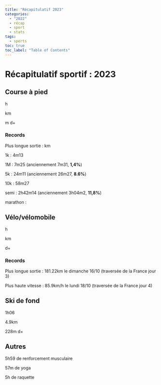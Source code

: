 ```yaml
---
title: "Récapitulatif 2023"
categories:
  - "2022"
  - récap
  - sport
  - stats
tags:
  - sports
toc: true
toc_label: "Table of Contents"
---
```


# Récapitulatif sportif : 2023

## Course à pied

h

km

m d+

### Records

Plus longue sortie : km

1k : 4m13

1M : 7m25 (anciennement 7m31, __1,4%__)

5k : 24m11 (anciennement 26m27, __8.6%__)

10k : 58m27

semi : 2h42m14 (anciennement 3h04m2, __11,8%__) 

marathon : 

## Vélo/vélomobile

h

km

 d+

### Records

Plus longue sortie : 181.22km le dimanche 16/10 (traversée de la France jour 3)

Plus haute vitesse : 85.9km/h le lundi 18/10 (traversée de la France jour 4)

## Ski de fond

1h06

4.9km

228m d+

## Autres

5h59 de renforcement musculaire

57m de yoga

5h de raquette


